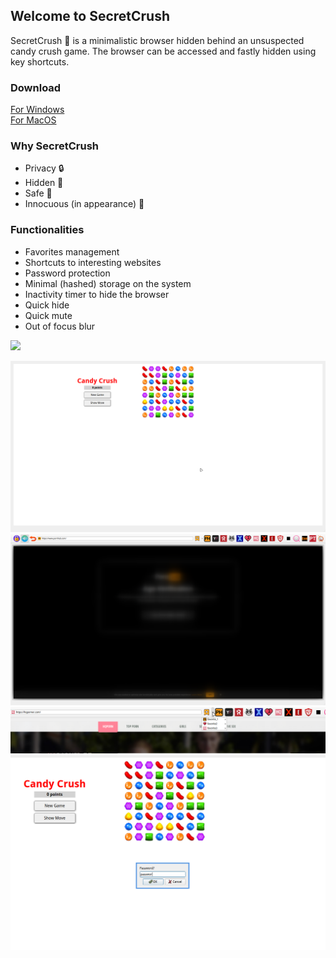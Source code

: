 ## Welcome to SecretCrush

SecretCrush 🍑 is a minimalistic browser hidden behind an unsuspected candy crush game. The browser can be accessed and fastly hidden using key shortcuts.

### Download

[For Windows](https://www.mediafire.com/file/djhf2lmgsg53idt/SecretCrush.exe/file)  
[For MacOS](https://www.mediafire.com/file/8c4mfseijejwq35/SecretCrush.dmg/file)

### Why SecretCrush

* Privacy 🔒
* Hidden 🙈
* Safe 🤤
* Innocuous (in appearance) 🔞


### Functionalities

* Favorites management
* Shortcuts to interesting websites
* Password protection 
* Minimal (hashed) storage on the system
* Inactivity timer to hide the browser
* Quick hide
* Quick mute
* Out of focus blur

![](/docs/assets/preview.gif)
  
![](/docs/assets/preview_0.png)
![](/docs/assets/preview_2.png)
![](/docs/assets/preview_1.png)
![](/docs/assets/preview_3.png)
